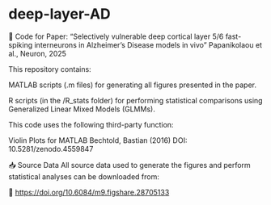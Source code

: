 # deep-layer-AD
🧠 Code for Paper:
“Selectively vulnerable deep cortical layer 5/6 fast-spiking interneurons in Alzheimer’s Disease models in vivo”
Papanikolaou et al., Neuron, 2025

This repository contains:

MATLAB scripts (.m files) for generating all figures presented in the paper.

R scripts (in the /R_stats folder) for performing statistical comparisons using Generalized Linear Mixed Models (GLMMs).

This code uses the following third-party function:

Violin Plots for MATLAB
Bechtold, Bastian (2016)
DOI: 10.5281/zenodo.4559847

📥 Source Data
All source data used to generate the figures and perform statistical analyses can be downloaded from:

🔗 https://doi.org/10.6084/m9.figshare.28705133
